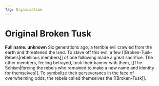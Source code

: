 ```yaml
---
Tag: Organization
---
```

# Original Broken Tusk
**Full name: unknown**
Six generations ago, a terrible evil crawled from the earth and threatened the land. To stave off this evil, a few [[Broken-Tusk-Rebels|rebellious members]] of one following made a great sacrifice. The other members, feeling betrayed, took their banner with them, [[The-Schism|forcing the rebels who remained to make a new name and identity for themselves]]. To symbolize their perseverance in the face of overwhelming odds, the rebels called themselves the [[Broken-Tusk]].